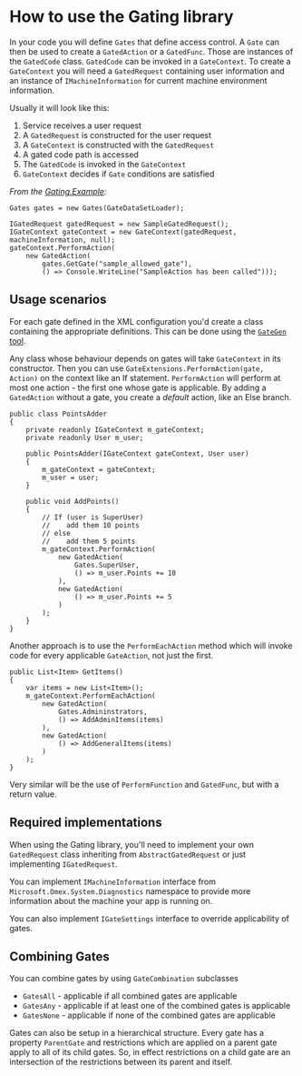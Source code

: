 # How to use the Gating library

In your code you will define `Gates` that define access control.
A `Gate` can then be used to create a `GatedAction` or a `GatedFunc`.
Those are instances of the `GatedCode` class. `GatedCode` can be invoked in a `GateContext`.
To create a `GateContext` you will need a `GatedRequest` containing user information
and an instance of `IMachineInformation` for current machine environment information.

Usually it will look like this:

1. Service receives a user request
2. A `GatedRequest` is constructed for the user request
3. A `GateContext` is constructed with the `GatedRequest`
4. A gated code path is accessed
5. The `GatedCode` is invoked in the `GateContext`
6. `GateContext` decides if `Gate` conditions are satisfied

_From the [Gating.Example](https://github.com/microsoft/Omex/tree/master/src/Gating.Example):_

    Gates gates = new Gates(GateDataSetLoader);

    IGatedRequest gatedRequest = new SampleGatedRequest();
    IGateContext gateContext = new GateContext(gatedRequest, machineInformation, null);
    gateContext.PerformAction(
        new GatedAction(
            gates.GetGate("sample_allowed_gate"),
            () => Console.WriteLine("SampleAction has been called")));

## Usage scenarios

For each gate defined in the XML configuration you'd create a class containing
the appropriate definitions. This can be done using the [`GateGen` tool](https://github.com/microsoft/Omex/tree/master/src/CodeGenerators/GateGen).

Any class whose behaviour depends on gates will take `GateContext` in its constructor.
Then you can use `GateExtensions.PerformAction(gate, Action)` on the context like an If statement.
`PerformAction` will perform at most one action - the first one whose gate is applicable.
By adding a `GatedAction` without a gate, you create a _default_ action, like an Else branch.

    public class PointsAdder
    {
        private readonly IGateContext m_gateContext;
        private readonly User m_user;
        
        public PointsAdder(IGateContext gateContext, User user)
        {
            m_gateContext = gateContext;
            m_user = user;
        }

        public void AddPoints()
        {
            // If (user is SuperUser)
            //    add them 10 points
            // else
            //    add them 5 points
            m_gateContext.PerformAction(
                new GatedAction(
                    Gates.SuperUser,
                    () => m_user.Points += 10
                ),
                new GatedAction(
                    () => m_user.Points += 5
                )
            );
        }
    }

Another approach is to use the `PerformEachAction` method which will invoke code for every applicable `GateAction`, not just the first.

    public List<Item> GetItems()
    {
        var items = new List<Item>();
        m_gateContext.PerformEachAction(
            new GatedAction(
                Gates.Admininstrators,
                () => AddAdminItems(items)
            ),
            new GatedAction(
                () => AddGeneralItems(items)
            )
        );
    }

Very similar will be the use of `PerformFunction` and `GatedFunc`, but with a return value.

## Required implementations

When using the Gating library, you'll need to implement your own `GatedRequest` class inheriting from
`AbstractGatedRequest` or just implementing `IGatedRequest`.

You can implement `IMachineInformation` interface from `Microsoft.Omex.System.Diagnostics` namespace
to provide more information about the machine your app is running on.

You can also implement `IGateSettings` interface to override applicability of gates.

## Combining Gates

You can combine gates by using `GateCombination` subclasses

* `GatesAll` - applicable if all combined gates are applicable
* `GatesAny` - applicable if at least one of the combined gates is applicable
* `GatesNone` - applicable if none of the combined gates are applicable

Gates can also be setup in a hierarchical structure. Every gate has a property `ParentGate` and
restrictions which are applied on a parent gate apply to all of its child gates. So, in effect
restrictions on a child gate are an intersection of the restrictions between its parent and itself.
